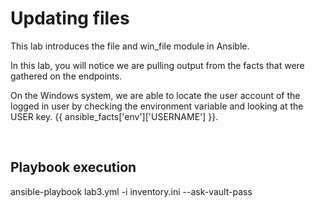 Updating files
====
This lab introduces the file and win_file module in Ansible.  

In this lab, you will notice we are pulling output from the facts that were gathered on the endpoints.

On the Windows system, we are able to locate the user account of the logged in user by checking the environment variable and looking at the USER key.  {{ ansible_facts['env']['USERNAME'] }}.

<br>

Playbook execution
---

ansible-playbook lab3.yml -i inventory.ini --ask-vault-pass